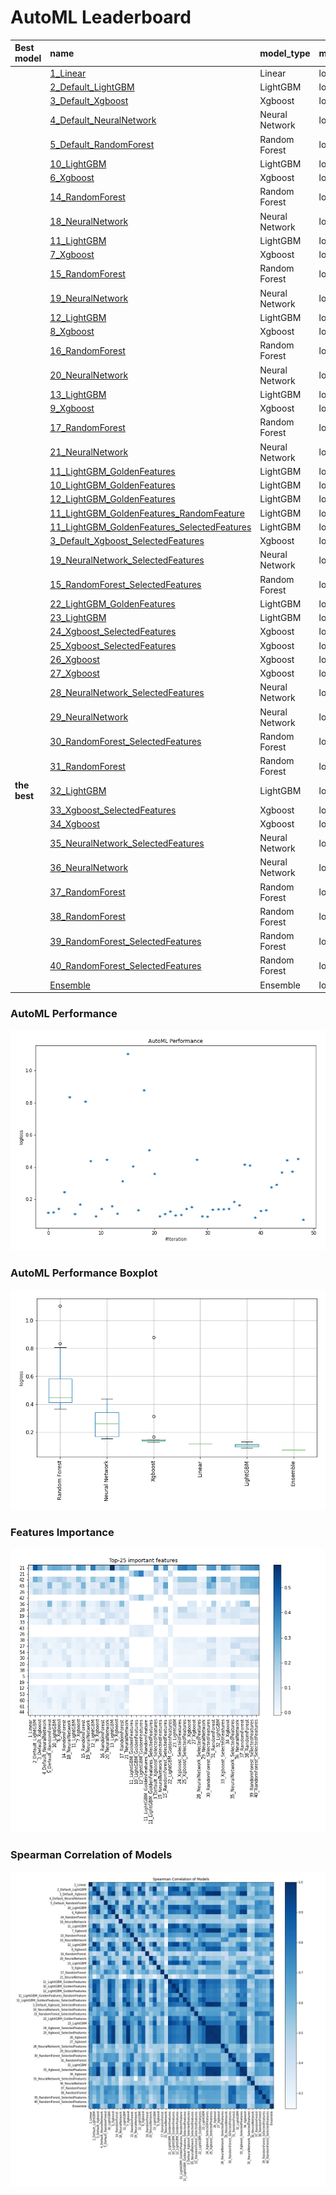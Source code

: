 # AutoML Leaderboard

| Best model   | name                                                                                                 | model_type     | metric_type   |   metric_value |   train_time |   single_prediction_time |
|:-------------|:-----------------------------------------------------------------------------------------------------|:---------------|:--------------|---------------:|-------------:|-------------------------:|
|              | [1_Linear](1_Linear/README.md)                                                                       | Linear         | logloss       |      0.11709   |        15.69 |                   0.0624 |
|              | [2_Default_LightGBM](2_Default_LightGBM/README.md)                                                   | LightGBM       | logloss       |      0.119508  |       123.42 |                   0.1152 |
|              | [3_Default_Xgboost](3_Default_Xgboost/README.md)                                                     | Xgboost        | logloss       |      0.141544  |        56.03 |                   0.1132 |
|              | [4_Default_NeuralNetwork](4_Default_NeuralNetwork/README.md)                                         | Neural Network | logloss       |      0.244656  |         4.96 |                   0.0588 |
|              | [5_Default_RandomForest](5_Default_RandomForest/README.md)                                           | Random Forest  | logloss       |      0.835827  |        18.59 |                   0.1127 |
|              | [10_LightGBM](10_LightGBM/README.md)                                                                 | LightGBM       | logloss       |      0.108165  |        52.42 |                   0.1262 |
|              | [6_Xgboost](6_Xgboost/README.md)                                                                     | Xgboost        | logloss       |      0.167262  |        79.17 |                   0.1137 |
|              | [14_RandomForest](14_RandomForest/README.md)                                                         | Random Forest  | logloss       |      0.807765  |        14.19 |                   0.1012 |
|              | [18_NeuralNetwork](18_NeuralNetwork/README.md)                                                       | Neural Network | logloss       |      0.438477  |         5.68 |                   0.0579 |
|              | [11_LightGBM](11_LightGBM/README.md)                                                                 | LightGBM       | logloss       |      0.0942313 |        43.85 |                   0.1327 |
|              | [7_Xgboost](7_Xgboost/README.md)                                                                     | Xgboost        | logloss       |      0.141853  |        64.28 |                   0.1257 |
|              | [15_RandomForest](15_RandomForest/README.md)                                                         | Random Forest  | logloss       |      0.447175  |        24.78 |                   0.1353 |
|              | [19_NeuralNetwork](19_NeuralNetwork/README.md)                                                       | Neural Network | logloss       |      0.15857   |         7.26 |                   0.0578 |
|              | [12_LightGBM](12_LightGBM/README.md)                                                                 | LightGBM       | logloss       |      0.112702  |       102.7  |                   0.1092 |
|              | [8_Xgboost](8_Xgboost/README.md)                                                                     | Xgboost        | logloss       |      0.312174  |        52.93 |                   0.1132 |
|              | [16_RandomForest](16_RandomForest/README.md)                                                         | Random Forest  | logloss       |      1.10438   |         8.86 |                   0.0806 |
|              | [20_NeuralNetwork](20_NeuralNetwork/README.md)                                                       | Neural Network | logloss       |      0.404874  |         5.96 |                   0.0597 |
|              | [13_LightGBM](13_LightGBM/README.md)                                                                 | LightGBM       | logloss       |      0.132     |       150.67 |                   0.1457 |
|              | [9_Xgboost](9_Xgboost/README.md)                                                                     | Xgboost        | logloss       |      0.877835  |        52.04 |                   0.1052 |
|              | [17_RandomForest](17_RandomForest/README.md)                                                         | Random Forest  | logloss       |      0.505358  |        15.81 |                   0.1064 |
|              | [21_NeuralNetwork](21_NeuralNetwork/README.md)                                                       | Neural Network | logloss       |      0.358369  |         6.09 |                   0.0594 |
|              | [11_LightGBM_GoldenFeatures](11_LightGBM_GoldenFeatures/README.md)                                   | LightGBM       | logloss       |      0.0939664 |        41.67 |                   0.1656 |
|              | [10_LightGBM_GoldenFeatures](10_LightGBM_GoldenFeatures/README.md)                                   | LightGBM       | logloss       |      0.108449  |        67.57 |                   0.1726 |
|              | [12_LightGBM_GoldenFeatures](12_LightGBM_GoldenFeatures/README.md)                                   | LightGBM       | logloss       |      0.124281  |       103.06 |                   0.1531 |
|              | [11_LightGBM_GoldenFeatures_RandomFeature](11_LightGBM_GoldenFeatures_RandomFeature/README.md)       | LightGBM       | logloss       |      0.101164  |        36.52 |                   0.1571 |
|              | [11_LightGBM_GoldenFeatures_SelectedFeatures](11_LightGBM_GoldenFeatures_SelectedFeatures/README.md) | LightGBM       | logloss       |      0.103646  |        29.87 |                   0.1352 |
|              | [3_Default_Xgboost_SelectedFeatures](3_Default_Xgboost_SelectedFeatures/README.md)                   | Xgboost        | logloss       |      0.141114  |        62.3  |                   0.0972 |
|              | [19_NeuralNetwork_SelectedFeatures](19_NeuralNetwork_SelectedFeatures/README.md)                     | Neural Network | logloss       |      0.153551  |         6.4  |                   0.0544 |
|              | [15_RandomForest_SelectedFeatures](15_RandomForest_SelectedFeatures/README.md)                       | Random Forest  | logloss       |      0.44574   |        14.34 |                   0.1056 |
|              | [22_LightGBM_GoldenFeatures](22_LightGBM_GoldenFeatures/README.md)                                   | LightGBM       | logloss       |      0.0962352 |        64.85 |                   0.1526 |
|              | [23_LightGBM](23_LightGBM/README.md)                                                                 | LightGBM       | logloss       |      0.0935454 |        61.74 |                   0.1147 |
|              | [24_Xgboost_SelectedFeatures](24_Xgboost_SelectedFeatures/README.md)                                 | Xgboost        | logloss       |      0.136842  |        62.9  |                   0.1023 |
|              | [25_Xgboost_SelectedFeatures](25_Xgboost_SelectedFeatures/README.md)                                 | Xgboost        | logloss       |      0.139399  |        74.47 |                   0.1012 |
|              | [26_Xgboost](26_Xgboost/README.md)                                                                   | Xgboost        | logloss       |      0.138523  |        90.69 |                   0.1102 |
|              | [27_Xgboost](27_Xgboost/README.md)                                                                   | Xgboost        | logloss       |      0.141792  |        77.4  |                   0.1082 |
|              | [28_NeuralNetwork_SelectedFeatures](28_NeuralNetwork_SelectedFeatures/README.md)                     | Neural Network | logloss       |      0.18616   |         6.4  |                   0.0554 |
|              | [29_NeuralNetwork](29_NeuralNetwork/README.md)                                                       | Neural Network | logloss       |      0.164307  |         7.25 |                   0.0594 |
|              | [30_RandomForest_SelectedFeatures](30_RandomForest_SelectedFeatures/README.md)                       | Random Forest  | logloss       |      0.414753  |        15.3  |                   0.0987 |
|              | [31_RandomForest](31_RandomForest/README.md)                                                         | Random Forest  | logloss       |      0.409467  |        25.37 |                   0.1497 |
| **the best** | [32_LightGBM](32_LightGBM/README.md)                                                                 | LightGBM       | logloss       |      0.0869372 |       114.2  |                   0.1302 |
|              | [33_Xgboost_SelectedFeatures](33_Xgboost_SelectedFeatures/README.md)                                 | Xgboost        | logloss       |      0.128594  |        75.16 |                   0.1052 |
|              | [34_Xgboost](34_Xgboost/README.md)                                                                   | Xgboost        | logloss       |      0.13254   |       104.54 |                   0.1382 |
|              | [35_NeuralNetwork_SelectedFeatures](35_NeuralNetwork_SelectedFeatures/README.md)                     | Neural Network | logloss       |      0.274012  |         9.22 |                   0.0685 |
|              | [36_NeuralNetwork](36_NeuralNetwork/README.md)                                                       | Neural Network | logloss       |      0.291446  |        10.3  |                   0.0614 |
|              | [37_RandomForest](37_RandomForest/README.md)                                                         | Random Forest  | logloss       |      0.365933  |        34.43 |                   0.1597 |
|              | [38_RandomForest](38_RandomForest/README.md)                                                         | Random Forest  | logloss       |      0.444465  |        42.68 |                   0.1666 |
|              | [39_RandomForest_SelectedFeatures](39_RandomForest_SelectedFeatures/README.md)                       | Random Forest  | logloss       |      0.372102  |        20.66 |                   0.1192 |
|              | [40_RandomForest_SelectedFeatures](40_RandomForest_SelectedFeatures/README.md)                       | Random Forest  | logloss       |      0.450868  |        19.66 |                   0.1103 |
|              | [Ensemble](Ensemble/README.md)                                                                       | Ensemble       | logloss       |      0.0732018 |         1.38 |                   0.5447 |

### AutoML Performance
![AutoML Performance](ldb_performance.png)

### AutoML Performance Boxplot
![AutoML Performance Boxplot](ldb_performance_boxplot.png)

### Features Importance
![features importance across models](features_heatmap.png)



### Spearman Correlation of Models
![models spearman correlation](correlation_heatmap.png)

